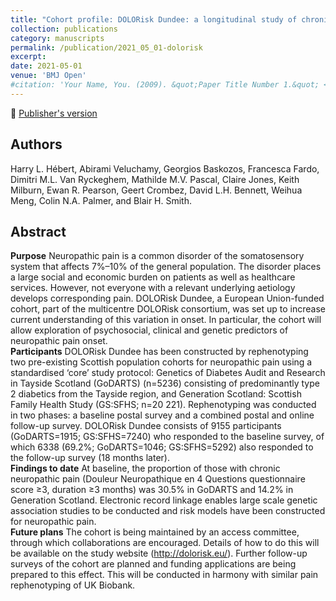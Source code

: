 ```yaml
---
title: "Cohort profile: DOLORisk Dundee: a longitudinal study of chronicneuropathic pain"
collection: publications
category: manuscripts
permalink: /publication/2021_05_01-dolorisk
excerpt:
date: 2021-05-01
venue: 'BMJ Open'
#citation: 'Your Name, You. (2009). &quot;Paper Title Number 1.&quot; <i>Journal 1</i>. 1(1).'
---
```


<!--more-->

📄 [Publisher's version](https://bmjopen.bmj.com/content/bmjopen/11/5/e042887.full.pdf) 

## Authors
Harry L. Hébert, Abirami Veluchamy, Georgios Baskozos, Francesca Fardo, Dimitri M.L. Van Ryckeghem, Mathilde M.V. Pascal, Claire Jones, Keith Milburn, Ewan R. Pearson, Geert Crombez, David L.H. Bennett, Weihua Meng, Colin N.A. Palmer, and Blair H. Smith.

## Abstract
**Purpose** Neuropathic pain is a common disorder of
the somatosensory system that affects 7%–10% of the
general population. The disorder places a large social
and economic burden on patients as well as healthcare
services. However, not everyone with a relevant underlying
aetiology develops corresponding pain. DOLORisk Dundee,
a European Union-funded cohort, part of the multicentre
DOLORisk consortium, was set up to increase current
understanding of this variation in onset. In particular, the
cohort will allow exploration of psychosocial, clinical and
genetic predictors of neuropathic pain onset.  
**Participants** DOLORisk Dundee has been constructed
by rephenotyping two pre-existing Scottish population
cohorts for neuropathic pain using a standardised
‘core’ study protocol: Genetics of Diabetes Audit and
Research in Tayside Scotland (GoDARTS) (n=5236)
consisting of predominantly type 2 diabetics from the
Tayside region, and Generation Scotland: Scottish Family
Health Study (GS:SFHS; n=20 221). Rephenotyping was
conducted in two phases: a baseline postal survey and a
combined postal and online follow-up survey. DOLORisk
Dundee consists of 9155 participants (GoDARTS=1915;
GS:SFHS=7240) who responded to the baseline survey,
of which 6338 (69.2%; GoDARTS=1046; GS:SFHS=5292)
also responded to the follow-up survey (18 months later).  
**Findings to date** At baseline, the proportion of those
with chronic neuropathic pain (Douleur Neuropathique
en 4 Questions questionnaire score ≥3, duration ≥3
months) was 30.5% in GoDARTS and 14.2% in Generation
Scotland. Electronic record linkage enables large scale
genetic association studies to be conducted and risk
models have been constructed for neuropathic pain.  
**Future plans** The cohort is being maintained by an
access committee, through which collaborations are
encouraged. Details of how to do this will be available on
the study website (http://dolorisk.eu/). Further follow-up
surveys of the cohort are planned and funding applications
are being prepared to this effect. This will be conducted in
harmony with similar pain rephenotyping of UK Biobank.